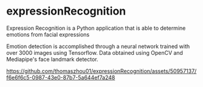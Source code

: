 # expressionRecognition
Expression Recognition is a Python application that is able to determine emotions from facial expressions

Emotion detection is accomplished through a neural network trained with over 3000 images using Tensorflow. Data obtained using OpenCV and Mediapipe's face landmark detector.

https://github.com/thomaszhou01/expressionRecognition/assets/50957137/f6e6f6c5-0987-43e0-87b7-5a644ef7a248

